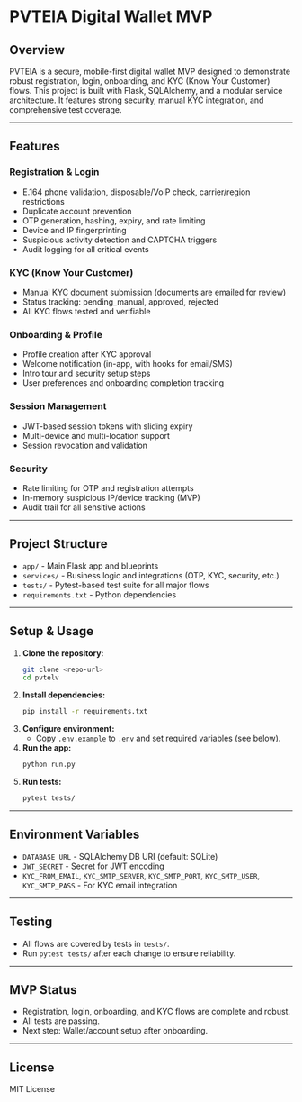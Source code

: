 # PVTElA Digital Wallet MVP

## Overview
PVTElA is a secure, mobile-first digital wallet MVP designed to demonstrate robust registration, login, onboarding, and KYC (Know Your Customer) flows. This project is built with Flask, SQLAlchemy, and a modular service architecture. It features strong security, manual KYC integration, and comprehensive test coverage.

---

## Features

### Registration & Login
- E.164 phone validation, disposable/VoIP check, carrier/region restrictions
- Duplicate account prevention
- OTP generation, hashing, expiry, and rate limiting
- Device and IP fingerprinting
- Suspicious activity detection and CAPTCHA triggers
- Audit logging for all critical events

### KYC (Know Your Customer)
- Manual KYC document submission (documents are emailed for review)
- Status tracking: pending_manual, approved, rejected
- All KYC flows tested and verifiable

### Onboarding & Profile
- Profile creation after KYC approval
- Welcome notification (in-app, with hooks for email/SMS)
- Intro tour and security setup steps
- User preferences and onboarding completion tracking

### Session Management
- JWT-based session tokens with sliding expiry
- Multi-device and multi-location support
- Session revocation and validation

### Security
- Rate limiting for OTP and registration attempts
- In-memory suspicious IP/device tracking (MVP)
- Audit trail for all sensitive actions

---

## Project Structure

- `app/` - Main Flask app and blueprints
- `services/` - Business logic and integrations (OTP, KYC, security, etc.)
- `tests/` - Pytest-based test suite for all major flows
- `requirements.txt` - Python dependencies

---

## Setup & Usage

1. **Clone the repository:**
   ```sh
   git clone <repo-url>
   cd pvtelv
   ```
2. **Install dependencies:**
   ```sh
   pip install -r requirements.txt
   ```
3. **Configure environment:**
   - Copy `.env.example` to `.env` and set required variables (see below).
4. **Run the app:**
   ```sh
   python run.py
   ```
5. **Run tests:**
   ```sh
   pytest tests/
   ```

---

## Environment Variables

- `DATABASE_URL` - SQLAlchemy DB URI (default: SQLite)
- `JWT_SECRET` - Secret for JWT encoding
- `KYC_FROM_EMAIL`, `KYC_SMTP_SERVER`, `KYC_SMTP_PORT`, `KYC_SMTP_USER`, `KYC_SMTP_PASS` - For KYC email integration

---

## Testing
- All flows are covered by tests in `tests/`.
- Run `pytest tests/` after each change to ensure reliability.

---

## MVP Status
- Registration, login, onboarding, and KYC flows are complete and robust.
- All tests are passing.
- Next step: Wallet/account setup after onboarding.

---

## License
MIT License
